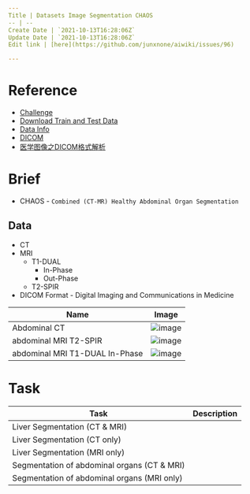 ```yaml
---
Title | Datasets Image Segmentation CHAOS
-- | --
Create Date | `2021-10-13T16:28:06Z`
Update Date | `2021-10-13T16:28:06Z`
Edit link | [here](https://github.com/junxnone/aiwiki/issues/96)

---
```

# Reference
- [Challenge](https://chaos.grand-challenge.org/Combined_Healthy_Abdominal_Organ_Segmentation/)
- [Download Train and Test Data](https://chaos.grand-challenge.org/Download/)
- [Data Info](https://chaos.grand-challenge.org/Data/)
- [DICOM](http://dicom.nema.org/Dicom/supps/sup30_lb.pdf)
- [医学图像之DICOM格式解析](https://www.cnblogs.com/XDU-Lakers/p/9863114.html)

# Brief
- CHAOS - `Combined (CT-MR) Healthy Abdominal Organ Segmentation`

## Data
- CT
- MRI
  - T1-DUAL
    - In-Phase
    - Out-Phase
  - T2-SPIR
- DICOM Format - Digital Imaging and Communications in Medicine


Name | Image
-- | --
Abdominal CT | ![image](https://user-images.githubusercontent.com/2216970/88643626-81699780-d0f4-11ea-9e3e-5c2e6a2a984b.png)
abdominal MRI T2-SPIR | ![image](https://user-images.githubusercontent.com/2216970/88643784-bc6bcb00-d0f4-11ea-8560-ab3175eca1ab.png)
abdominal MRI T1-DUAL In-Phase | ![image](https://user-images.githubusercontent.com/2216970/88644279-5c295900-d0f5-11ea-8b84-3b5666d7c94f.png)

# Task

Task | Description
-- | --
Liver Segmentation (CT & MRI) |
Liver Segmentation (CT only) |
Liver Segmentation (MRI only) |
Segmentation of abdominal organs (CT & MRI) |
Segmentation of abdominal organs (MRI only) |


